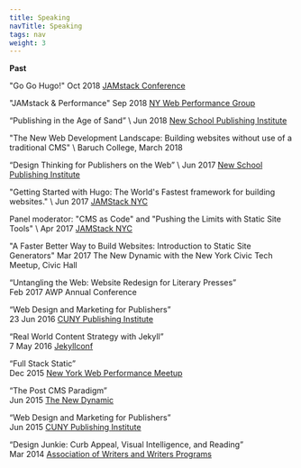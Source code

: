 ```yaml
---
title: Speaking
navTitle: Speaking
tags: nav
weight: 3
---
```


**Past**

"Go Go Hugo!"
Oct 2018 [JAMstack Conference](https://jamstackconf.com/)

"JAMstack & Performance"
Sep 2018 [NY Web Performance Group](https://www.meetup.com/Web-Performance-NY/events/253781872/)

“Publishing in the Age of Sand”  \\
Jun 2018 [New School Publishing Institute](http://www.newschool.edu/publishing-institute/)

"The New Web Development Landscape: Building websites without use of a traditional CMS" \\
Baruch College, March 2018

“Design Thinking for Publishers on the Web”  \\
Jun 2017 [New School Publishing Institute](http://www.newschool.edu/publishing-institute/)

"Getting Started with Hugo: The World's Fastest framework for building websites." \\
Jun 2017 [JAMStack NYC](https://www.meetup.com/JAMstack-nyc/events/240821007/)


Panel moderator: "CMS as Code" and "Pushing the Limits with Static Site Tools" \\
Apr 2017 [JAMStack NYC](https://www.meetup.com/JAMstack-nyc/events/238110931/)

"A Faster Better Way to Build Websites: Introduction to Static Site Generators"
Mar 2017 The New Dynamic with the New York Civic Tech Meetup, Civic Hall

“Untangling the Web: Website Redesign for Literary Presses”
<br>Feb 2017 AWP Annual Conference


“Web Design and Marketing for Publishers”
<br>23 Jun 2016 [CUNY Publishing Institute](http://cpi.journalism.cuny.edu/)

“Real World Content Strategy with Jekyll”
<br>7 May 2016 [Jekyllconf](http://jekyllrb.com/)

“Full Stack Static”
<br>Dec 2015 [New York Web Performance Meetup](https://youtu.be/cTjw-QUpoVs)

“The Post CMS Paradigm”
<br>Jun 2015 [The New Dynamic](https://speakerdeck.com/budparr/static-site-generators-and-the-post-cms-paradigm-ii-without-notes)

“Web Design and Marketing for Publishers”
<br>Jun 2015 [CUNY Publishing Institute](/article/speaking-at-cuny-publishing-institute/)

“Design Junkie: Curb Appeal, Visual Intelligence, and Reading”
<br>Mar 2014 [Association of Writers and Writers Programs](https://www.awpwriter.org/awp_conference/schedule_overview/2014_SEATTLE?date=2014-03-01&amp;from_time=&amp;to_time=&amp;event_keyword=&amp;participant=&amp;type=all)
